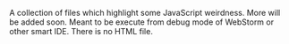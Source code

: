 A collection of files which highlight some JavaScript weirdness. More will be added soon. Meant to be execute from debug 
mode of WebStorm or other smart IDE. There is no HTML file.